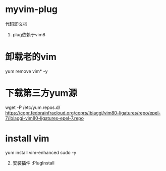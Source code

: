 # myvim-plug

代码即文档

1. plug依赖于vim8
# 卸载老的vim
yum remove vim* -y

# 下载第三方yum源
wget -P /etc/yum.repos.d/  https://copr.fedorainfracloud.org/coprs/lbiaggi/vim80-ligatures/repo/epel-7/lbiaggi-vim80-ligatures-epel-7.repo

# install vim
yum install vim-enhanced sudo -y

2. 安装插件
:PlugInstall
